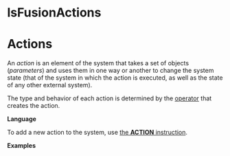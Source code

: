 # lsFusionActions

# Actions

An *action* is an element of the system that takes a set of objects (*parameters*) and uses them in one way or another to change the system state (that of the system in which the action is executed, as well as the state of any other external system).

The type and behavior of each action is determined by the [operator](lsFusionОperators.md) that creates the action.

**Language**

To add a new action to the system, use [the **ACTION** instruction](lsFusionACTION_instruction.md).

**Examples**



